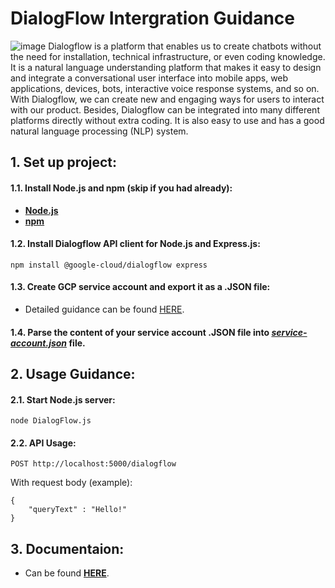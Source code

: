 
# DialogFlow Intergration Guidance
![image](https://i.imgur.com/OLCbWGS.png)
Dialogflow is a platform that enables us to create chatbots without the need for installation, technical infrastructure, or even coding knowledge. It is a natural language understanding platform that makes it easy to design and integrate a conversational user interface into mobile apps, web applications, devices, bots, interactive voice response systems, and so on. With Dialogflow, we can create new and engaging ways for users to interact with our product. Besides, Dialogflow can be integrated into many different platforms directly without extra coding. It is also easy to use and has a good natural language processing (NLP) system. 
## 1. Set up project:

#### 1.1. Install Node.js and npm (skip if you had already):
- [**Node.js**](https://nodejs.org/en/download/package-manager)
- [**npm**](https://docs.npmjs.com/downloading-and-installing-node-js-and-npm)

#### 1.2. Install Dialogflow API client for Node.js and Express.js:
```
npm install @google-cloud/dialogflow express
```

#### 1.3. Create GCP service account and export it as a .JSON file:
- Detailed guidance can be found [HERE](https://cloud.google.com/iam/docs/service-accounts-create).

#### 1.4. Parse the content of your service account .JSON file into [*service-account.json*](https://github.com/phanxuanquang/AI-Handbook/blob/main/DialogFlow/service-account.json) file.

## 2. Usage Guidance:

#### 2.1. Start Node.js server:
```
node DialogFlow.js
```

#### 2.2. API Usage:
```
POST http://localhost:5000/dialogflow
```
With request body (example):
```
{
    "queryText" : "Hello!"
}
```

## 3. Documentaion:
- Can be found [**HERE**](https://www.npmjs.com/package/@google-cloud/dialogflow).

